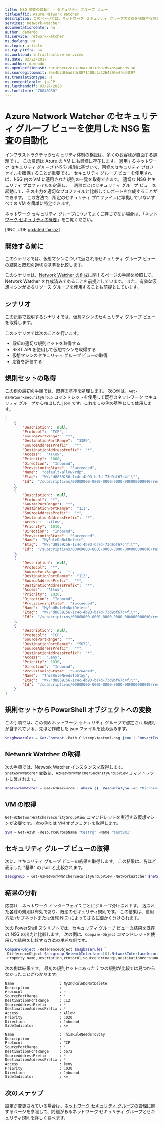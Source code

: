 ```yaml
---
title: NSG 監査の自動化 - セキュリティ グループ ビュー
titleSuffix: Azure Network Watcher
description: このページでは、ネットワーク セキュリティ グループの監査を構成する方法について説明します
services: network-watcher
documentationcenter: na
author: damendo
ms.service: network-watcher
ms.devlang: na
ms.topic: article
ms.tgt_pltfrm: na
ms.workload: infrastructure-services
ms.date: 02/22/2017
ms.author: damendo
ms.openlocfilehash: 59c1b6e6c281a736a79d110bd7d943344bcd5130
ms.sourcegitcommit: 2ec4b3d0bad7dc0071400c2a2264399e4fe34897
ms.translationtype: HT
ms.contentlocale: ja-JP
ms.lasthandoff: 03/27/2020
ms.locfileid: "76840980"
---
```

# <a name="automate-nsg-auditing-with-azure-network-watcher-security-group-view"></a>Azure Network Watcher のセキュリティ グループ ビューを使用した NSG 監査の自動化

インフラストラクチャのセキュリティ体制の検証は、多くのお客様が直面する課題です。 この課題は Azure の VM にも同様に存在します。 適用するネットワーク セキュリティ グループ (NSG) 規則に基づいて、同様のセキュリティ プロファイルを確保することが重要です。 セキュリティ グループ ビューを使用すれば、NSG 内の VM に適用された規則の一覧を取得できます。 適切な NSG セキュリティ プロファイルを定義し、一週間ごとにセキュリティ グループ ビューを起動して、その出力を適切なプロファイルと比較してレポートを作成することができます。 この方法で、所定のセキュリティ プロファイルに準拠していないすべての VM を簡単に特定できます。

ネットワーク セキュリティ グループについてよくご存じでない場合は、「[ネットワーク セキュリティの概要](../virtual-network/security-overview.md)」をご覧ください。


[!INCLUDE [updated-for-az](../../includes/updated-for-az.md)]

## <a name="before-you-begin"></a>開始する前に

このシナリオでは、仮想マシンについて返されるセキュリティ グループ ビューの結果と既知の適切な基準を比較します。

このシナリオは、[Network Watcher の作成](network-watcher-create.md)に関するページの手順を参照して、Network Watcher を作成済みであることを前提としています。 また、有効な仮想マシンがあるリソース グループを使用することも前提としています。

## <a name="scenario"></a>シナリオ

この記事で説明するシナリオでは、仮想マシンのセキュリティ グループ ビューを取得します。

このシナリオでは次のことを行います。

- 既知の適切な規則セットを取得する
- REST API を使用して仮想マシンを取得する
- 仮想マシンのセキュリティ グループ ビューの取得
- 応答を評価する

## <a name="retrieve-rule-set"></a>規則セットの取得

この例の最初の手順では、既存の基準を処理します。 次の例は、`Get-AzNetworkSecurityGroup` コマンドレットを使用して既存のネットワーク セキュリティ グループから抽出した json です。これをこの例の基準として使用します。

```json
[
    {
        "Description":  null,
        "Protocol":  "TCP",
        "SourcePortRange":  "*",
        "DestinationPortRange":  "3389",
        "SourceAddressPrefix":  "*",
        "DestinationAddressPrefix":  "*",
        "Access":  "Allow",
        "Priority":  1000,
        "Direction":  "Inbound",
        "ProvisioningState":  "Succeeded",
        "Name":  "default-allow-rdp",
        "Etag":  "W/\"d8859256-1c4c-4b93-ba7d-73d9bf67c4f1\"",
        "Id":  "/subscriptions/00000000-0000-0000-0000-000000000000/resourceGroups/testrg/providers/Microsoft.Network/networkSecurityGroups/testvm1-nsg/securityRules/default-allow-rdp"
    },
    {
        "Description":  null,
        "Protocol":  "*",
        "SourcePortRange":  "*",
        "DestinationPortRange":  "111",
        "SourceAddressPrefix":  "*",
        "DestinationAddressPrefix":  "*",
        "Access":  "Allow",
        "Priority":  1010,
        "Direction":  "Inbound",
        "ProvisioningState":  "Succeeded",
        "Name":  "MyRuleDoNotDelete",
        "Etag":  "W/\"d8859256-1c4c-4b93-ba7d-73d9bf67c4f1\"",
        "Id":  "/subscriptions/00000000-0000-0000-0000-000000000000/resourceGroups/testrg/providers/Microsoft.Network/networkSecurityGroups/testvm1-nsg/securityRules/MyRuleDoNotDelete"
    },
    {
        "Description":  null,
        "Protocol":  "*",
        "SourcePortRange":  "*",
        "DestinationPortRange":  "112",
        "SourceAddressPrefix":  "*",
        "DestinationAddressPrefix":  "*",
        "Access":  "Allow",
        "Priority":  1020,
        "Direction":  "Inbound",
        "ProvisioningState":  "Succeeded",
        "Name":  "My2ndRuleDoNotDelete",
        "Etag":  "W/\"d8859256-1c4c-4b93-ba7d-73d9bf67c4f1\"",
        "Id":  "/subscriptions/00000000-0000-0000-0000-000000000000/resourceGroups/testrg/providers/Microsoft.Network/networkSecurityGroups/testvm1-nsg/securityRules/My2ndRuleDoNotDelete"
    },
    {
        "Description":  null,
        "Protocol":  "TCP",
        "SourcePortRange":  "*",
        "DestinationPortRange":  "5672",
        "SourceAddressPrefix":  "*",
        "DestinationAddressPrefix":  "*",
        "Access":  "Deny",
        "Priority":  1030,
        "Direction":  "Inbound",
        "ProvisioningState":  "Succeeded",
        "Name":  "ThisRuleNeedsToStay",
        "Etag":  "W/\"d8859256-1c4c-4b93-ba7d-73d9bf67c4f1\"",
        "Id":  "/subscriptions/00000000-0000-0000-0000-000000000000/resourceGroups/testrg/providers/Microsoft.Network/networkSecurityGroups/testvm1-nsg/securityRules/ThisRuleNeedsToStay"
    }
]
```

## <a name="convert-rule-set-to-powershell-objects"></a>規則セットから PowerShell オブジェクトへの変換

この手順では、この例のネットワーク セキュリティ グループで想定される規則が含まれている、先ほど作成した json ファイルを読み込みます。

```powershell
$nsgbaserules = Get-Content -Path C:\temp\testvm1-nsg.json | ConvertFrom-Json
```

## <a name="retrieve-network-watcher"></a>Network Watcher の取得

次の手順では、Network Watcher インスタンスを取得します。 `$networkWatcher` 変数は、`AzNetworkWatcherSecurityGroupView` コマンドレットに渡されます。

```powershell
$networkWatcher = Get-AzResource | Where {$_.ResourceType -eq "Microsoft.Network/networkWatchers" -and $_.Location -eq "WestCentralUS" } 
```

## <a name="get-a-vm"></a>VM の取得

`Get-AzNetworkWatcherSecurityGroupView` コマンドレットを実行する仮想マシンが必要です。 次の例では VM オブジェクトを取得します。

```powershell
$VM = Get-AzVM -ResourceGroupName "testrg" -Name "testvm1"
```

## <a name="retrieve-security-group-view"></a>セキュリティ グループ ビューの取得

次に、セキュリティ グループ ビューの結果を取得します。 この結果は、先ほど表示した "基準" の json と比較されます。

```powershell
$secgroup = Get-AzNetworkWatcherSecurityGroupView -NetworkWatcher $networkWatcher -TargetVirtualMachineId $VM.Id
```

## <a name="analyzing-the-results"></a>結果の分析

応答は、ネットワーク インターフェイスごとにグループ分けされます。 返された各種の規則は有効であり、既定のセキュリティ規則です。 この結果は、適用方法 (サブネットまたは仮想 NIC) によってさらに細かく分けられます。

次の PowerShell スクリプトでは、セキュリティ グループ ビューの結果を既存の NSG の出力と比較します。 次の例は、`Compare-Object` コマンドレットを使用して結果を比較する方法の単純な例です。

```powershell
Compare-Object -ReferenceObject $nsgbaserules `
-DifferenceObject $secgroup.NetworkInterfaces[0].NetworkInterfaceSecurityRules `
-Property Name,Description,Protocol,SourcePortRange,DestinationPortRange,SourceAddressPrefix,DestinationAddressPrefix,Access,Priority,Direction
```

次の例は結果です。 最初の規則セットにあった 2 つの規則が比較では見つからなかったことがわかります。

```
Name                     : My2ndRuleDoNotDelete
Description              : 
Protocol                 : *
SourcePortRange          : *
DestinationPortRange     : 112
SourceAddressPrefix      : *
DestinationAddressPrefix : *
Access                   : Allow
Priority                 : 1020
Direction                : Inbound
SideIndicator            : <=

Name                     : ThisRuleNeedsToStay
Description              : 
Protocol                 : TCP
SourcePortRange          : *
DestinationPortRange     : 5672
SourceAddressPrefix      : *
DestinationAddressPrefix : *
Access                   : Deny
Priority                 : 1030
Direction                : Inbound
SideIndicator            : <=
```

## <a name="next-steps"></a>次のステップ

設定が変更されている場合は、[ネットワーク セキュリティ グループの管理](../virtual-network/manage-network-security-group.md)に関するページを参照して、問題があるネットワーク セキュリティ グループとセキュリティ規則を詳しく調べます。













